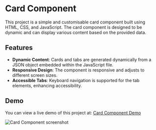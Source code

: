 # Card Component

This project is a simple and customisable card component built using HTML, CSS, and JavaScript. The card component is designed to be dynamic and can display various content based on the provided data.

## Features

- **Dynamic Content**: Cards and tabs are generated dynamically from a JSON object embedded within the JavaScript file.
- **Responsive Design**: The component is responsive and adjusts to different screen sizes.
- **Accessible Tabs**: Keyboard navigation is supported for the tab elements, enhancing accessibility.

## Demo
You can view a live demo of this project at: [Card Component Demo](https://ux-ui.com.au/card-component/)

![Card Component screenshot](https://ux-ui.com.au/card-component/carddemo.jpg)


